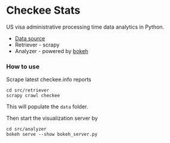 # Checkee Stats

US visa administrative processing time data analytics in Python.

* [Data source](https://checkee.info)
* Retriever - scrapy
* Analyzer - powered by [bokeh](https://bokeh.pydata.org/en/latest/)

### How to use

Scrape latest checkee.info reports
```
cd src/retriever
scrapy crawl checkee
```
This will populate the `data` folder.

Then start the visualization server by
```
cd src/analyzer
bokeh serve --show bokeh_server.py
```
